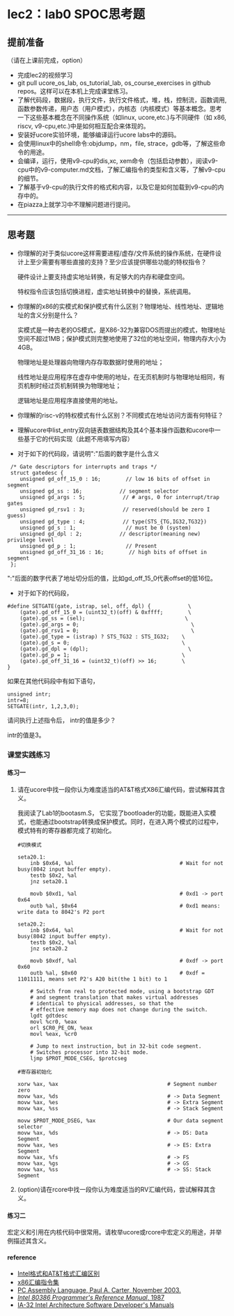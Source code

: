 # lec2：lab0 SPOC思考题

## **提前准备**
（请在上课前完成，option）

- 完成lec2的视频学习
- git pull ucore_os_lab, os_tutorial_lab, os_course_exercises  in github repos。这样可以在本机上完成课堂练习。
- 了解代码段，数据段，执行文件，执行文件格式，堆，栈，控制流，函数调用,函数参数传递，用户态（用户模式），内核态（内核模式）等基本概念。思考一下这些基本概念在不同操作系统（如linux, ucore,etc.)与不同硬件（如 x86, riscv, v9-cpu,etc.)中是如何相互配合来体现的。
- 安装好ucore实验环境，能够编译运行ucore labs中的源码。
- 会使用linux中的shell命令:objdump，nm，file, strace，gdb等，了解这些命令的用途。
- 会编译，运行，使用v9-cpu的dis,xc, xem命令（包括启动参数），阅读v9-cpu中的v9\-computer.md文档，了解汇编指令的类型和含义等，了解v9-cpu的细节。
- 了解基于v9-cpu的执行文件的格式和内容，以及它是如何加载到v9-cpu的内存中的。
- 在piazza上就学习中不理解问题进行提问。

---

## 思考题

- 你理解的对于类似ucore这样需要进程/虚存/文件系统的操作系统，在硬件设计上至少需要有哪些直接的支持？至少应该提供哪些功能的特权指令？

  硬件设计上要支持虚实地址转换，有足够大的内存和硬盘空间。

  特权指令应该包括切换进程，虚实地址转换中的替换，系统调用。

- 你理解的x86的实模式和保护模式有什么区别？物理地址、线性地址、逻辑地址的含义分别是什么？

  实模式是一种古老的OS模式，是X86-32为兼容DOS而提出的模式，物理地址空间不超过1MB；保护模式则完整地使用了32位的地址空间，物理内存大小为4GB。

  物理地址是处理器向物理内存存取数据时使用的地址；

  线性地址是应用程序在虚存中使用的地址，在无页机制时与物理地址相同，有页机制时经过页机制转换为物理地址；

  逻辑地址是应用程序直接使用的地址。

- 你理解的risc-v的特权模式有什么区别？不同模式在地址访问方面有何特征？

- 理解ucore中list_entry双向链表数据结构及其4个基本操作函数和ucore中一些基于它的代码实现（此题不用填写内容）

- 对于如下的代码段，请说明":"后面的数字是什么含义
```
 /* Gate descriptors for interrupts and traps */
 struct gatedesc {
    unsigned gd_off_15_0 : 16;        // low 16 bits of offset in segment
    unsigned gd_ss : 16;            // segment selector
    unsigned gd_args : 5;            // # args, 0 for interrupt/trap gates
    unsigned gd_rsv1 : 3;            // reserved(should be zero I guess)
    unsigned gd_type : 4;            // type(STS_{TG,IG32,TG32})
    unsigned gd_s : 1;                // must be 0 (system)
    unsigned gd_dpl : 2;            // descriptor(meaning new) privilege level
    unsigned gd_p : 1;                // Present
    unsigned gd_off_31_16 : 16;        // high bits of offset in segment
 };
```

":"后面的数字代表了地址切分后的值，比如gd_off_15_0代表offset的低16位。

- 对于如下的代码段，

```
#define SETGATE(gate, istrap, sel, off, dpl) {            \
    (gate).gd_off_15_0 = (uint32_t)(off) & 0xffff;        \
    (gate).gd_ss = (sel);                                \
    (gate).gd_args = 0;                                    \
    (gate).gd_rsv1 = 0;                                    \
    (gate).gd_type = (istrap) ? STS_TG32 : STS_IG32;    \
    (gate).gd_s = 0;                                    \
    (gate).gd_dpl = (dpl);                                \
    (gate).gd_p = 1;                                    \
    (gate).gd_off_31_16 = (uint32_t)(off) >> 16;        \
}
```
如果在其他代码段中有如下语句，
```
unsigned intr;
intr=8;
SETGATE(intr, 1,2,3,0);
```
请问执行上述指令后， intr的值是多少？

intr的值是3。

### 课堂实践练习

#### 练习一

1. 请在ucore中找一段你认为难度适当的AT&T格式X86汇编代码，尝试解释其含义。

   我阅读了Lab1的bootasm.S， 它实现了bootloader的功能，既能进入实模式，也能通过bootstrap转换成保护模式。同时，在进入两个模式的过程中，模式特有的寄存器都完成了初始化。

   ```assembly
   #切换模式
   
   seta20.1:
       inb $0x64, %al                                  # Wait for not busy(8042 input buffer empty).
       testb $0x2, %al
       jnz seta20.1
   
       movb $0xd1, %al                                 # 0xd1 -> port 0x64
       outb %al, $0x64                                 # 0xd1 means: write data to 8042's P2 port
   
   seta20.2:
       inb $0x64, %al                                  # Wait for not busy(8042 input buffer empty).
       testb $0x2, %al
       jnz seta20.2
   
       movb $0xdf, %al                                 # 0xdf -> port 0x60
       outb %al, $0x60                                 # 0xdf = 11011111, means set P2's A20 bit(the 1 bit) to 1
   
       # Switch from real to protected mode, using a bootstrap GDT
       # and segment translation that makes virtual addresses
       # identical to physical addresses, so that the
       # effective memory map does not change during the switch.
       lgdt gdtdesc
       movl %cr0, %eax
       orl $CR0_PE_ON, %eax
       movl %eax, %cr0
   
       # Jump to next instruction, but in 32-bit code segment.
       # Switches processor into 32-bit mode.
       ljmp $PROT_MODE_CSEG, $protcseg
   
   #寄存器初始化
   
   xorw %ax, %ax                                   # Segment number zero
   movw %ax, %ds                                   # -> Data Segment
   movw %ax, %es                                   # -> Extra Segment
   movw %ax, %ss                                   # -> Stack Segment
   
   movw $PROT_MODE_DSEG, %ax                       # Our data segment selector
   movw %ax, %ds                                   # -> DS: Data Segment
   movw %ax, %es                                   # -> ES: Extra Segment
   movw %ax, %fs                                   # -> FS
   movw %ax, %gs                                   # -> GS
   movw %ax, %ss                                   # -> SS: Stack Segment
   ```

2. (option)请在rcore中找一段你认为难度适当的RV汇编代码，尝试解释其含义。

#### 练习二

宏定义和引用在内核代码中很常用。请枚举ucore或rcore中宏定义的用途，并举例描述其含义。

#### reference
 - [Intel格式和AT&T格式汇编区别](http://www.cnblogs.com/hdk1993/p/4820353.html)
 - [x86汇编指令集  ](http://hiyyp1234.blog.163.com/blog/static/67786373200981811422948/)
 - [PC Assembly Language, Paul A. Carter, November 2003.](https://pdos.csail.mit.edu/6.828/2016/readings/pcasm-book.pdf)
 - [*Intel 80386 Programmer's Reference Manual*, 1987](https://pdos.csail.mit.edu/6.828/2016/readings/i386/toc.htm)
 - [IA-32 Intel Architecture Software Developer's Manuals](http://www.intel.com/content/www/us/en/processors/architectures-software-developer-manuals.html)
